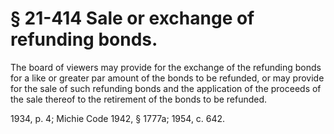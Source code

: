 # § 21-414 Sale or exchange of refunding bonds.

<p>The board of viewers may provide for the exchange of the refunding bonds for a like or greater par amount of the bonds to be refunded, or may provide for the sale of such refunding bonds and the application of the proceeds of the sale thereof to the retirement of the bonds to be refunded.</p><p>1934, p. 4; Michie Code 1942, § 1777a; 1954, c. 642.</p>